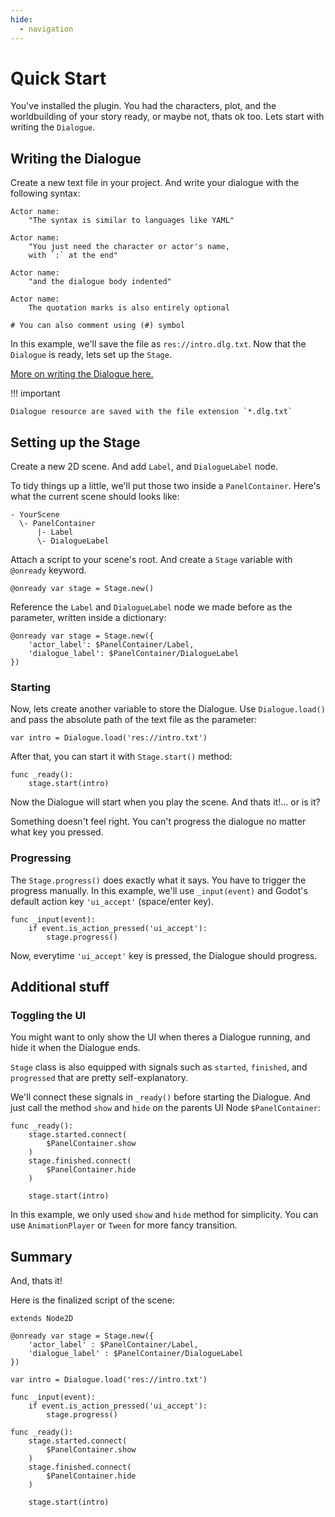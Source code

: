 ```yaml
---
hide:
  - navigation
---
```


# Quick Start

You've installed the plugin. You had the characters, plot, and the worldbuilding of your story ready, or maybe not, thats ok too.
Lets start with writing the `Dialogue`.

## Writing the Dialogue

Create a new text file in your project. And write your dialogue with the following syntax:

```
Actor name:
    "The syntax is similar to languages like YAML"

Actor name:
    "You just need the character or actor's name,
    with `:` at the end"

Actor name:
    "and the dialogue body indented"

Actor name:
    The quotation marks is also entirely optional

# You can also comment using (#) symbol
```

In this example, we'll save the file as `res://intro.dlg.txt`. Now that the `Dialogue` is ready, lets set up the `Stage`.

[More on writing the Dialogue here.](../dialogue/writing)

!!! important

    Dialogue resource are saved with the file extension `*.dlg.txt`

## Setting up the Stage

Create a new 2D scene. And add `Label`, and `DialogueLabel` node.

To tidy things up a little, we'll put those two inside a `PanelContainer`. Here's what the current scene should looks like:

```
- YourScene
  \- PanelContainer
      |- Label
      \- DialogueLabel
```

Attach a script to your scene's root. And create a `Stage` variable with `@onready` keyword.

```gdscript
@onready var stage = Stage.new()
```

Reference the `Label` and `DialogueLabel` node we made before as the parameter, written inside a dictionary:

```gdscript
@onready var stage = Stage.new({
    'actor_label': $PanelContainer/Label,
    'dialogue_label': $PanelContainer/DialogueLabel
})
```

### Starting

Now, lets create another variable to store the Dialogue. Use `Dialogue.load()` and pass the absolute path of the text file as the parameter:

```gdscript
var intro = Dialogue.load('res://intro.txt')
```

After that, you can start it with `Stage.start()` method:

```gdscript
func _ready():
    stage.start(intro)
```

Now the Dialogue will start when you play the scene. And thats it!... or is it?

Something doesn't feel right. You can't progress the dialogue no matter what key you pressed.

### Progressing

The `Stage.progress()` does exactly what it says. You have to trigger the progress manually. In this example, we'll use `_input(event)` and Godot's default action key `'ui_accept'` (space/enter key).

```gdscript
func _input(event):
    if event.is_action_pressed('ui_accept'):
        stage.progress()
```

Now, everytime `'ui_accept'` key is pressed, the Dialogue should progress.

## Additional stuff

### Toggling the UI

You might want to only show the UI when theres a Dialogue running, and hide it when the Dialogue ends.

`Stage` class is also equipped with signals such as `started`, `finished`, and `progressed` that are pretty self-explanatory.

We'll connect these signals in `_ready()` before starting the Dialogue. And just call the method `show` and `hide` on the parents UI Node `$PanelContainer`:

```gdscript
func _ready():
    stage.started.connect(
        $PanelContainer.show
    )
    stage.finished.connect(
        $PanelContainer.hide
    )

    stage.start(intro)
```

In this example, we only used `show` and `hide` method for simplicity. You can use `AnimationPlayer` or `Tween` for more fancy transition.

## Summary

And, thats it!

Here is the finalized script of the scene:
```gdscript
extends Node2D

@onready var stage = Stage.new({
    'actor_label' : $PanelContainer/Label,
    'dialogue_label' : $PanelContainer/DialogueLabel
})

var intro = Dialogue.load('res://intro.txt')

func _input(event):
    if event.is_action_pressed('ui_accept'):
        stage.progress()

func _ready():
    stage.started.connect(
        $PanelContainer.show
    )
    stage.finished.connect(
        $PanelContainer.hide
    )

    stage.start(intro)
```